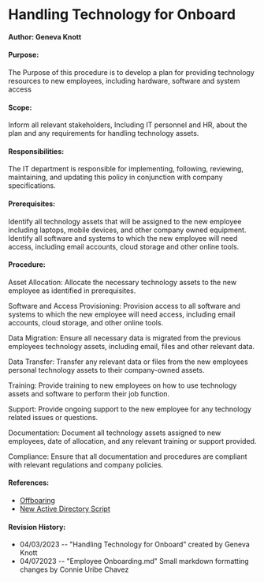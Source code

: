 # Handling Technology for Onboard
#### Author: Geneva Knott
#### Purpose:
The Purpose of this procedure is to develop a plan for providing technology resources to new employees, including hardware, software and system access
#### Scope:
Inform all relevant stakeholders, Including IT personnel and HR, about the plan and any requirements for handling technology assets. 

#### Responsibilities:
The IT department is  responsible for implementing, following, reviewing, maintaining, and updating this policy in conjunction with company specifications. 

#### Prerequisites:
Identify all technology assets that will be assigned to the new employee including laptops, mobile devices, and other company owned equipment. Identify all software and systems to which the new employee will need access, including email accounts, cloud storage and other online tools. 

#### Procedure:
Asset Allocation: Allocate the necessary technology assets to the new employee as identified in prerequisites.

Software and Access Provisioning: Provision access to all software and systems to which the new employee will need access, including email accounts, cloud storage, and other online tools. 

Data Migration: Ensure all necessary data is migrated from the previous employees technology assets, including email, files and other relevant data. 

Data Transfer: Transfer any relevant data or files from the new employees personal technology assets to their company-owned assets.

Training: Provide training to new employees on how to use technology assets and software to perform their job function.

Support: Provide ongoing support to the new employee for any technology related issues or questions.

Documentation: Document all technology assets assigned to new employees, date of allocation, and any relevant training or support provided.

Compliance: Ensure that all documentation and procedures are compliant with relevant regulations and company policies. 

#### References:
- [Offboaring](https://asana.com/resources/employee-offboarding)
- [New Active Directory Script](https://blog.netwrix.com/2018/06/07/how-to-create-new-active-directory-users-with-powershell/)



#### Revision History:
- 04/03/2023 -- "Handling Technology for Onboard” created by Geneva Knott
- 04/072023 -- "Employee Onboarding.md" Small markdown formatting changes by Connie Uribe Chavez
